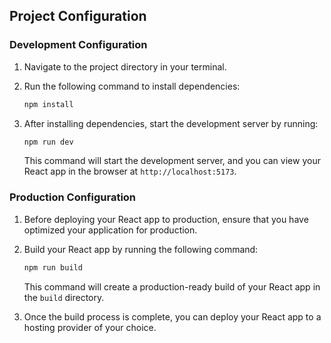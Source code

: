 ## Project Configuration

### Development Configuration

1. Navigate to the project directory in your terminal.
2. Run the following command to install dependencies:

    ```bash
    npm install
    ```

3. After installing dependencies, start the development server by running:

    ```bash
    npm run dev
    ```

   This command will start the development server, and you can view your React app in the browser at `http://localhost:5173`.

### Production Configuration

1. Before deploying your React app to production, ensure that you have optimized your application for production.
2. Build your React app by running the following command:

    ```bash
    npm run build
    ```

   This command will create a production-ready build of your React app in the `build` directory.

3. Once the build process is complete, you can deploy your React app to a hosting provider of your choice.